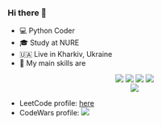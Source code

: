 ### Hi there 👋

- 💻 Python Coder
- 🎓 Study at NURE
- 🇺🇦 Live in Kharkiv, Ukraine
- 🚀 My main skills are

<p align='center'>
  <img src="https://img.shields.io/badge/python%20-%2314354C.svg?&style=for-the-badge&logo=python&logoColor=white" />
  <img src="https://img.shields.io/badge/flask-0078D4?logo=flask&logoColor=white&style=for-the-badge" />
  <img src="https://img.shields.io/badge/django%20-%23092E20.svg?&style=for-the-badge&logo=django&logoColor=white" />
  <img src="https://img.shields.io/badge/docker-%2339457E.svg?&style=for-the-badge&logo=docker&logoColor=white" />
  <br/>
  <img src="https://img.shields.io/badge/postgres-%23316192.svg?&style=for-the-badge&logo=postgresql&logoColor=white" />
</p>

- LeetCode profile: [here](https://leetcode.com/Kyrylo-Ktl/)
- CodeWars profile: <img src="https://www.codewars.com/users/Kyrylo.Ktl/badges/small" />
